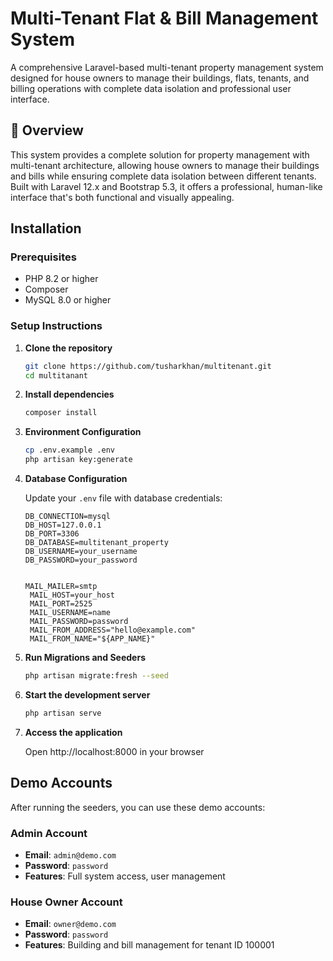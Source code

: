 # Multi-Tenant Flat & Bill Management System

A comprehensive Laravel-based multi-tenant property management system designed for house owners to manage their buildings, flats, tenants, and billing operations with complete data isolation and professional user interface.

## 🚀 Overview

This system provides a complete solution for property management with multi-tenant architecture, allowing house owners to manage their buildings and bills while ensuring complete data isolation between different tenants. Built with Laravel 12.x and Bootstrap 5.3, it offers a professional, human-like interface that's both functional and visually appealing.

## Installation

### Prerequisites
- PHP 8.2 or higher
- Composer
- MySQL 8.0 or higher

### Setup Instructions

1. **Clone the repository**
   ```bash
   git clone https://github.com/tusharkhan/multitenant.git
   cd multitanant
   ```

2. **Install dependencies**
   ```bash
   composer install
   ```

3. **Environment Configuration**
   ```bash
   cp .env.example .env
   php artisan key:generate
   ```

4. **Database Configuration**
   
   Update your `.env` file with database credentials:
   ```env
   DB_CONNECTION=mysql
   DB_HOST=127.0.0.1
   DB_PORT=3306
   DB_DATABASE=multitenant_property
   DB_USERNAME=your_username
   DB_PASSWORD=your_password


   MAIL_MAILER=smtp
    MAIL_HOST=your_host
    MAIL_PORT=2525
    MAIL_USERNAME=name
    MAIL_PASSWORD=password
    MAIL_FROM_ADDRESS="hello@example.com"
    MAIL_FROM_NAME="${APP_NAME}"
   ```

5. **Run Migrations and Seeders**
   ```bash
   php artisan migrate:fresh --seed
   ```

6. **Start the development server**
   ```bash
   php artisan serve
   ```

7. **Access the application**
   
   Open http://localhost:8000 in your browser

## Demo Accounts

After running the seeders, you can use these demo accounts:

### Admin Account
- **Email**: `admin@demo.com`
- **Password**: `password`
- **Features**: Full system access, user management

### House Owner Account
- **Email**: `owner@demo.com`
- **Password**: `password`
- **Features**: Building and bill management for tenant ID 100001
